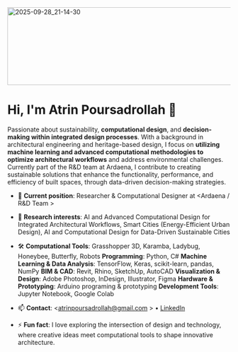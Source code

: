 <img width="987" height="176" alt="2025-09-28_21-14-30" src="https://github.com/user-attachments/assets/f029ecae-3cea-41b0-ac09-5468568a8da7" />

# Hi, I'm Atrin Poursadrollah 👋

Passionate about sustainability, **computational design**, and **decision-making within integrated design processes**. With a background in architectural engineering and heritage-based design, I focus on **utilizing machine learning and advanced computational methodologies to optimize architectural workflows** and address environmental challenges. Currently part of the R&D team at Ardaena, I contribute to creating sustainable solutions that enhance the functionality, performance, and efficiency of built spaces, through data-driven decision-making strategies.

- 🔭 **Current position**: Researcher & Computational Designer at <Ardaena / R&D Team >
- 🌱 **Research interests**: AI and Advanced Computational Design for Integrated Architectural Workflows,	Smart Cities (Energy-Efficient Urban Design), AI and Computational Design for Data-Driven Sustainable Cities
- 🛠️  **Computational Tools**: Grasshopper 3D, Karamba, Ladybug, Honeybee, Butterfly, Robots
      **Programming**: Python, C#
      **Machine Learning & Data Analysis**: TensorFlow, Keras, scikit-learn, pandas, NumPy
      **BIM & CAD**: Revit, Rhino, SketchUp, AutoCAD
      **Visualization & Design**: Adobe Photoshop, InDesign, Illustrator, Figma
      **Hardware & Prototyping**: Arduino programing & prototyping
      **Development Tools**: Jupyter Notebook, Google Colab

- 📫 **Contact**: <atrinpoursadrollah@gmail.com > • [LinkedIn](www.linkedin.com/in/atrin-poursadrollah>) 
- ⚡ **Fun fact**: I love exploring the intersection of design and technology, where creative ideas meet computational tools to shape innovative architecture.



